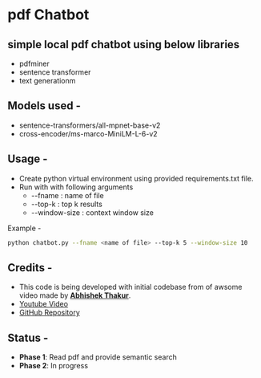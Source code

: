 # pdf Chatbot
## simple local pdf chatbot using below libraries
 - pdfminer
 - sentence transformer
 - text generationm

## Models used - 
 - sentence-transformers/all-mpnet-base-v2
 - cross-encoder/ms-marco-MiniLM-L-6-v2

## Usage - 
 - Create python virtual environment using provided requirements.txt file.
 - Run with with following arguments
   - --fname : name of file
   - --top-k : top k results
   - --window-size : context window size

Example - 
```sh
python chatbot.py --fname <name of file> --top-k 5 --window-size 10
```

## Credits - 
 - This code is being developed with initial codebase from of awsome video made by [**Abhishek Thakur**](https://github.com/abhishekkrthakur).
 - [Youtube Video](https://www.youtube.com/watch?v=hSQY4N1u3v0&t=1444s)
 - [GitHub Repository](https://gist.github.com/abhishekkrthakur/401c39d422fb6beff1600effe81f498a)

## Status  - 
- **Phase 1**: Read pdf and provide semantic search
- **Phase 2**: In progress